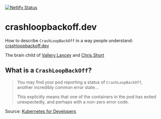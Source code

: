 [![Netlify Status](https://api.netlify.com/api/v1/badges/79a1251d-09c9-4228-b8ba-cdf03d11d4c5/deploy-status)](https://app.netlify.com/sites/crashloopbackoff/deploys)

# crashloopbackoff.dev

How to describe `CrashLoopBackOff` in a way people understand: [crashloopbackoff.dev](https://crashloopbackoff.dev)

The brain child of [Vallery Lancey](/vllry/) and [Chris Short](/chris-short/)

## What is a `CrashLoopBackOff`?

> You may find your pod reporting a status of `CrashLoopBackOff`, another incredibly common error state...
>
> This explicitly means that one of the containers in the pod has exited unexpectedly, and perhaps with a non-zero error code.

Source: [Kubernetes for Developers](https://learning.oreilly.com/library/view/kubernetes-for-developers/9781788834759/6ea3a6c8-0d12-4a4d-8491-4deffcb9c950.xhtml)
